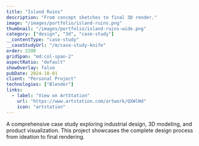 ```yaml
---
title: "Island Ruins"
description: "From concept sketches to final 3D render."
image: "/images/portfolio/island-ruins.png"
thumbnail: "/images/portfolio/island-ruins-wide.png"
category: ["design", "3d", "case-study"]
__contentType: "case-study"
__caseStudyUrl: "/m/case-study-knife"
order: 2200
gridSpan: "md:col-span-2"
aspectRatio: "default"
showOverlay: false
pubDate: 2024-10-01
client: "Personal Project"
technologies: ["Blender"]
links:
  - label: "View on ArtStation"
    url: "https://www.artstation.com/artwork/QXWlNd"
    icon: "artstation"
---
```


A comprehensive case study exploring industrial design, 3D modeling, and product visualization. This project showcases the complete design process from ideation to final rendering.
